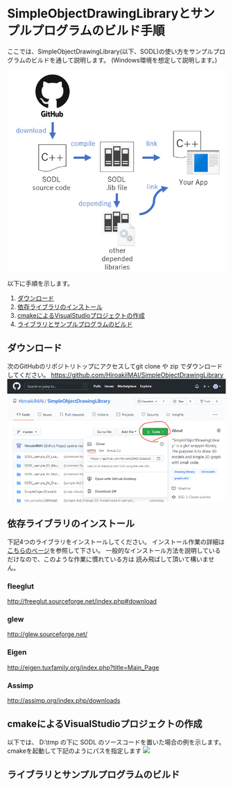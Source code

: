 # SimpleObjectDrawingLibraryとサンプルプログラムのビルド手順

ここでは、SimpleObjectDrawingLibrary(以下、SODL)の使い方をサンプルプログラムのビルドを通して説明します。
(Windows環境を想定して説明します。)

![image_HowLibraryWorksOverview](fig/HowLibraryWorksOverview.PNG)


以下に手順を示します。

1. [ダウンロード](ダウンロード)
1. [依存ライブラリのインストール](依存ライブラリのインストール)
1. [cmakeによるVisualStudioプロジェクトの作成](cmakeによるVisualStudioプロジェクトの作成)
1. [ライブラリとサンプルプログラムのビルド](ライブラリとサンプルプログラムのビルド)

## ダウンロード
次のGitHubのリポジトリトップにアクセスしてgit clone や zip でダウンロードしてください。
https://github.com/HiroakiIMAI/SimpleObjectDrawingLibrary
![StartGuide_01_Download](fig/StartGuide_01_Download.PNG)

## 依存ライブラリのインストール
下記4つのライブラリをインストールしてください。
インストール作業の詳細は[こちらのページ](InstallDependency.md)を参照して下さい。
一般的なインストール方法を説明しているだけなので、このような作業に慣れている方は
読み飛ばして頂いて構いません。


### fleeglut
http://freeglut.sourceforge.net/index.php#download

### glew
http://glew.sourceforge.net/

### Eigen
http://eigen.tuxfamily.org/index.php?title=Main_Page

### Assimp
http://assimp.org/index.php/downloads



## cmakeによるVisualStudioプロジェクトの作成
以下では、 D:\tmp の下に SODL のソースコードを置いた場合の例を示します。
cmakeを起動して下記のようにパスを指定します
![](fig)


## ライブラリとサンプルプログラムのビルド
